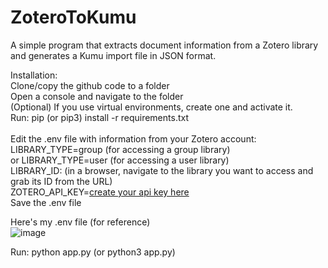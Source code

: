 # ZoteroToKumu
A simple program that extracts document information from a Zotero library and generates a Kumu import file in JSON format.

Installation:<br />
Clone/copy the github code to a folder<br />
Open a console and navigate to the folder<br />
(Optional) If you use virtual environments, create one and activate it.<br />
Run:  pip (or pip3) install -r requirements.txt<br />
<br />
Edit the .env file with information from your Zotero account:<br />
LIBRARY_TYPE=group    (for accessing a group library)<br />
or LIBRARY_TYPE=user    (for accessing a user library)<br />
LIBRARY_ID: (in a browser, navigate to the library you want to access and grab its ID from the URL)<br />
ZOTERO_API_KEY=[create your api key here](https://www.zotero.org/settings/keys)<br />
Save the .env file<br />

Here's my .env file (for reference)<br />
![image](https://github.com/zenskunkworx/ZoteroToKumu/assets/145480414/98cccea0-5570-4cad-bdd2-4c2a5b9ab06b)<br />

Run: python app.py    (or python3 app.py)<br />


